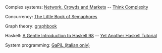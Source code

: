 Complex systems:
   [Network, Crowds and Markets](http://www.cs.cornell.edu/home/kleinber/networks-book/)
-- [Think Complexity](http://www.greenteapress.com/compmod/)

Concurrency:
   [The Little Book of Semaphores](http://greenteapress.com/semaphores/)

Graph theory:
   [graphbook](http://code.google.com/p/graphbook/)

Haskell:
   [A Gentle Introduction to Haskell 98](http://www.haskell.org/tutorial/haskell-98-tutorial.pdf)
-- [Yet Another Haskell Tutorial](http://www.umiacs.umd.edu/~hal/docs/daume02yaht.pdf)

System programming:
   [GaPiL (italian only)](http://gapil.gnulinux.it/)

